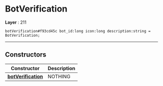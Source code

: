 # BotVerification

**Layer** : 211

```tl
botVerification#f93cd45c bot_id:long icon:long description:string = BotVerification;
```

---

## Constructors

| Constructor | Description |
| :---: | :--- |
| [**botVerification**](constructor/botVerification) | NOTHING |